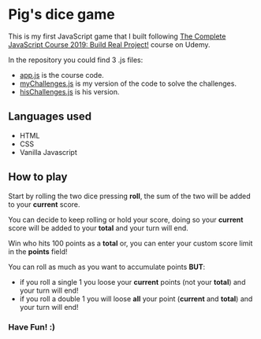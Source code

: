# Pig's dice game

This is my first JavaScript game that I built following [The Complete JavaScript Course 2019: Build Real Project!](https://www.udemy.com/the-complete-javascript-course/) course on Udemy.

In the repository you could find 3 .js files:
- [app.js](https://github.com/Brewno88/pig-s-dice-game/blob/master/app.js) is the course code.
- [myChallenges.js](https://github.com/Brewno88/pig-s-dice-game/blob/master/myChallenges.js) is my version of the code to solve the challenges.
- [hisChallenges.js](https://github.com/Brewno88/pig-s-dice-game/blob/master/hisChallenges.js) is his version.

## Languages used

- HTML
- CSS
- Vanilla Javascript

## How to play

Start by rolling the two dice pressing **roll**, the sum of the two will be added to your **current** score.

You can decide to keep rolling or hold your score, doing so your __current__ score will be added to your __total__ and your turn will end.

Win who hits 100 points as a __total__ or, you can enter your custom score limit in the **points** field!

You can roll as much as you want to accumulate points **BUT**:
- if you roll a single 1 you loose your **current** points (not your **total**) and your turn will end!
- if you roll a double 1 you will loose **all** your point (**current** and **total**) and your turn will end!

### Have Fun! :)
